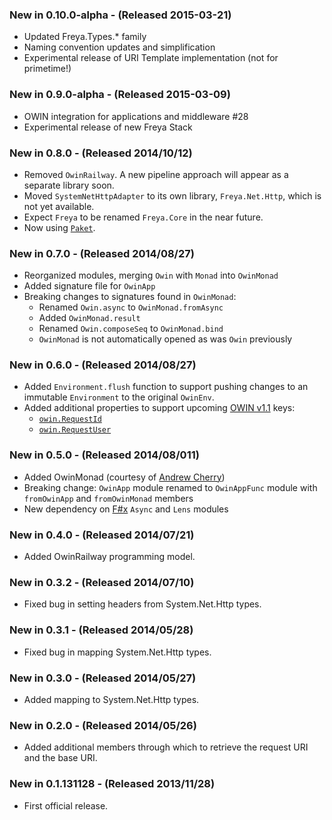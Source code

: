 ### New in 0.10.0-alpha - (Released 2015-03-21)
* Updated Freya.Types.* family
* Naming convention updates and simplification
* Experimental release of URI Template implementation (not for primetime!)

### New in 0.9.0-alpha - (Released 2015-03-09)
* OWIN integration for applications and middleware #28
* Experimental release of new Freya Stack

### New in 0.8.0 - (Released 2014/10/12)
* Removed `OwinRailway`. A new pipeline approach will appear as a separate library soon.
* Moved `SystemNetHttpAdapter` to its own library, `Freya.Net.Http`, which is not yet available.
* Expect `Freya` to be renamed `Freya.Core` in the near future.
* Now using [`Paket`](https://fsprojects.github.io/Paket/).

### New in 0.7.0 - (Released 2014/08/27)
* Reorganized modules, merging `Owin` with `Monad` into `OwinMonad`
* Added signature file for `OwinApp`
* Breaking changes to signatures found in `OwinMonad`:
    * Renamed `Owin.async` to `OwinMonad.fromAsync`
    * Added `OwinMonad.result`
    * Renamed `Owin.composeSeq` to `OwinMonad.bind`
    * `OwinMonad` is not automatically opened as was `Owin` previously

### New in 0.6.0 - (Released 2014/08/27)
* Added `Environment.flush` function to support pushing changes to an immutable `Environment` to the original `OwinEnv`.
* Added additional properties to support upcoming [OWIN v1.1](https://github.com/owin/owin/blob/master/spec/owin-1.1.0.md) keys:
    * [`owin.RequestId`](https://github.com/owin/owin/issues/18)
    * [`owin.RequestUser`](https://github.com/owin/owin/issues/9)

### New in 0.5.0 - (Released 2014/08/011)
* Added OwinMonad (courtesy of [Andrew Cherry](https://github.com/kolektiv))
* Breaking change: `OwinApp` module renamed to `OwinAppFunc` module with `fromOwinApp` and `fromOwinMonad` members
* New dependency on [F#x](http://www.nuget.org/packages/FSharpx.Core/) `Async` and `Lens` modules

### New in 0.4.0 - (Released 2014/07/21)
* Added OwinRailway programming model.

### New in 0.3.2 - (Released 2014/07/10)
* Fixed bug in setting headers from System.Net.Http types.

### New in 0.3.1 - (Released 2014/05/28)
* Fixed bug in mapping System.Net.Http types.

### New in 0.3.0 - (Released 2014/05/27)
* Added mapping to System.Net.Http types.

### New in 0.2.0 - (Released 2014/05/26)
* Added additional members through which to retrieve the request URI and the base URI.

### New in 0.1.131128 - (Released 2013/11/28)
* First official release.
